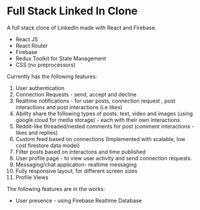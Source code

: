 
# Full Stack Linked In Clone

A full stack clone of LinkedIn made with React and Firebase.

- React JS
- React Router
- Firebase
- Redux Toolkit for State Management
- CSS (no preprocessors)

Currently has the following features:

1. User authentication
2. Connection Requests - send, accept and decline
3. Realtime notifications - for user posts, connection request , post interactions and post interactions (i.e likes)
4. Ability share the following types of posts: text, video and images (using google cloud for media storage) - each with their own interactions.
5. Reddit-like threaded/nested comments for post (comment interactions - likes and replies)
6. Custom feed based on connections (Implemented with scalable, low cost firestore data model)
7. Filter posts based on interactons and time published 
8. User profile page - to view user activity and send connection requests.
10. Messaging/chat application- realtime messaging 
11. Fully responsive layout, for different screen sizes
12. Profile Views 

The following features are in the works:

* User presence - using Firebase Realtime Database


